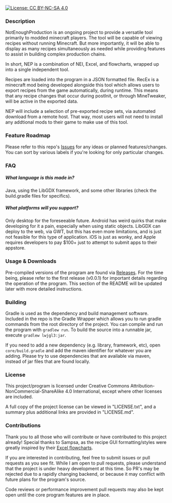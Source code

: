 [![License: CC BY-NC-SA 4.0](https://licensebuttons.net/l/by-nc-sa/4.0/80x15.png)](https://creativecommons.org/licenses/by-nc-sa/4.0/)
### Description
NotEnoughProduction is an ongoing project to provide a versatile tool primarily to modded minecraft players. The tool will be capable of viewing recipes without running Minecraft. But more importantly, it will be able to display as many recipes simultaneously as needed while providing features to assist in building complex production chains.

In short, NEP is a combination of NEI, Excel, and flowcharts, wrapped up into a single independent tool.

Recipes are loaded into the program in a JSON formatted file. RecEx is a minecraft mod being developed alongside this tool which allows users to export recipes from the game automatically, during runtime. This means that any recipe changes that occur during postInit, or through MineTweaker, will be active in the exported data.

NEP will include a selection of pre-exported recipe sets, via automated download from a remote host. That way, most users will not need to install any addtional mods to their game to make use of this tool.

### Feature Roadmap
Please refer to this repo's [Issues](https://github.com/bigbass1997/NotEnoughProduction/issues) for any ideas or planned features/changes. You can sort by various labels if you're looking for only particular changes.

### FAQ
##### What language is this made in?
Java, using the LibGDX framework, and some other libraries (check the build.gradle files for specifics).
##### What platforms will you support?
Only desktop for the foreseeable future. Android has weird quirks that make developing for it a pain, especially when using static objects. LibGDX can deploy to the web, via GWT, but this has even more limitations, and is just not feasible for this type of application. iOS is just as wonky, and Apple requires developers to pay $100+ just to attempt to submit apps to their appstore.

### Usage & Downloads
Pre-compiled versions of the program are found via [Releases](https://github.com/bigbass1997/NotEnoughProduction/releases). For the time being, please refer to the first release (v0.0.1) for important details regarding the operation of the program. This section of the README will be updated later with more detailed instructions.

### Building
Gradle is used as the dependency and build management software. Included in the repo is the Gradle Wrapper which allows you to run gradle commands from the root directory of the project. You can compile and run the program with `gradlew run`. To build the source into a runnable jar, execute `gradlew lwjgl3:jar`.

If you need to add a new dependency (e.g. library, framework, etc), open `core/build.gradle` and add the maven identifier for whatever you are adding. Please try to use dependencies that are available via maven, instead of jar files that are found locally.

### License
This project/program is licensed under Creative Commons Attribution-NonCommercial-ShareAlike 4.0 International, except where other licenses are included.

A full copy of the project license can be viewed in "LICENSE.txt", and a summary plus additional links are provided in "LICENSE.md".

### Contributions
Thank you to all those who will contribute or have contributed to this project already! Special thanks to Sampsa, as the recipe GUI formatting/styles were greatly inspired by their [Excel flowcharts](https://gtnh.miraheze.org/wiki/Sampsa's_Excellent_Flowcharts).

If you are interested in contributing, feel free to submit issues or pull requests as you see fit. While I am open to pull requests, please understand that the project is under heavy development at this time. So PR's may be rejected due to a rapidly changing backend, or because it may conflict with future plans for the program's source.

Code reviews or performance improvement pull requests may also be kept open until the core program features are in place.